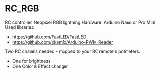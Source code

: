 # RC_RGB
RC controlled Neopixel RGB lightning
Hardware: Arduino Nano or Pro Mini
Used libraries: 
- https://github.com/FastLED/FastLED
- https://github.com/xkam1x/Arduino-PWM-Reader

Two RC chanels needed - mapped to your RC remote's potmeters.
- One for brightness
- One Color & Effect changer
